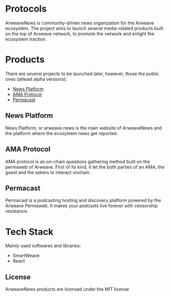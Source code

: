 # Protocols

ArweaveNews is community-driven news organization for the Arweave ecosystem. The project aims to launch several media-related products built on the top of Arweave network, to promote the network and enlight the ecosystem traction.

# Products

There are several projects to be launched later, however, those the public ones (atleast alpha versions):

- <a href="https://arweave.news">News Platform</a>
- <a href="https://github.com/Arweave-News/Protocols/tree/main/AMA_Protocol">AMA Protocol</a>
- <a href="https://github.com/Arweave-News/permacast">Permacast</a>


## News Platform

News Platform, or arweave.news is the main website of ArweaveNews and the platform where the ecosystem news get reported.

## AMA Protocol

 AMA protocol is an on-chain questions gathering method built on the permaweb of Arweave. First of its kind, it let the both parties of an AMA, the guest and the askers to interact onchain.

## Permacast

Permacast is a podcasting hosting and discovery platform powered by the Arweave Permaweb. It makes your podcasts live forever with censorship resistance.

# Tech Stack
Mainly used softwares and libraries:

- SmartWeave
- React

## License

ArweaveNews products are licensed under the MIT license




